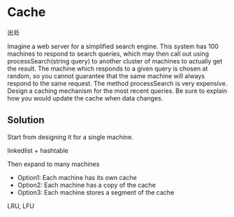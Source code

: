 # Cache

出处

Imagine a web server for a simplified search engine. This system has 100 machines to respond to search queries, which may then call out using processSearch(string query) to another cluster of machines to actually get the result. The machine which responds to a given query is chosen at random, so you cannot guarantee that the same machine will always respond to the same request. The method processSearch is very expensive. Design a caching mechanism for the most recent queries. Be sure to explain how you would update the cache when data changes.

## Solution

Start from designing it for a single machine.

linkedlist + hashtable

Then expand to many machines

+ Option1: Each machine has its own cache
+ Option2: Each machine has a copy of the cache
+ Option3: Each machine stores a segment of the cache

LRU, LFU

